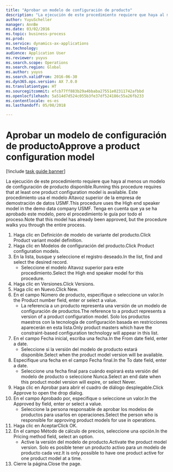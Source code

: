 ```yaml
--- 
title: "Aprobar un modelo de configuración de producto"
description: "La ejecución de este procedimiento requiere que haya al menos un modelo de configuración de producto disponible."
author: YuyuScheller
manager: AnnBe
ms.date: 03/02/2016
ms.topic: business-process
ms.prod: 
ms.service: dynamics-ax-applications
ms.technology: 
audience: Application User
ms.reviewer: yuyus
ms.search.scope: Operations
ms.search.region: Global
ms.author: yuyus
ms.search.validFrom: 2016-06-30
ms.dyn365.ops.version: AX 7.0.0
ms.translationtype: HT
ms.sourcegitcommit: efcb77ff883b29a4bbaba27551e02311742afbbd
ms.openlocfilehash: 5a514d7d524c055b3fe37df524186c55a26fb233
ms.contentlocale: es-es
ms.lasthandoff: 05/08/2018

---
```

# <a name="approve-a-product-configuration-model"></a><span data-ttu-id="71b84-103">Aprobar un modelo de configuración de producto</span><span class="sxs-lookup"><span data-stu-id="71b84-103">Approve a product configuration model</span></span>

[!include [task guide banner](../../includes/task-guide-banner.md)]

<span data-ttu-id="71b84-104">La ejecución de este procedimiento requiere que haya al menos un modelo de configuración de producto disponible.</span><span class="sxs-lookup"><span data-stu-id="71b84-104">Running this procedure requires that at least one product configuration model is available.</span></span> <span data-ttu-id="71b84-105">Este procedimiento usa el modelo Altavoz superior de la empresa de demostración de datos USMF.</span><span class="sxs-lookup"><span data-stu-id="71b84-105">This procedure uses the High end speaker model in the demo data company USMF.</span></span> <span data-ttu-id="71b84-106">Tenga en cuenta que ya se ha aprobado este modelo, pero el procedimiento le guía por todo el proceso.</span><span class="sxs-lookup"><span data-stu-id="71b84-106">Note that this model has already been approved, but the procedure walks you through the entire process.</span></span>

1. <span data-ttu-id="71b84-107">Haga clic en Definición de modelo de variante del producto.</span><span class="sxs-lookup"><span data-stu-id="71b84-107">Click Product variant model definition.</span></span>
2. <span data-ttu-id="71b84-108">Haga clic en Modelos de configuración del producto.</span><span class="sxs-lookup"><span data-stu-id="71b84-108">Click Product configuration models.</span></span>
3. <span data-ttu-id="71b84-109">En la lista, busque y seleccione el registro deseado.</span><span class="sxs-lookup"><span data-stu-id="71b84-109">In the list, find and select the desired record.</span></span>
    * <span data-ttu-id="71b84-110">Seleccione el modelo Altavoz superior para este procedimiento.</span><span class="sxs-lookup"><span data-stu-id="71b84-110">Select the High end speaker model for this procedure.</span></span>  
4. <span data-ttu-id="71b84-111">Haga clic en Versiones.</span><span class="sxs-lookup"><span data-stu-id="71b84-111">Click Versions.</span></span>
5. <span data-ttu-id="71b84-112">Haga clic en Nuevo.</span><span class="sxs-lookup"><span data-stu-id="71b84-112">Click New.</span></span>
6. <span data-ttu-id="71b84-113">En el campo Número de producto, especifique o seleccione un valor.</span><span class="sxs-lookup"><span data-stu-id="71b84-113">In the Product number field, enter or select a value.</span></span>
    * <span data-ttu-id="71b84-114">La referencia a un producto representa una versión de un modelo de configuración de productos.</span><span class="sxs-lookup"><span data-stu-id="71b84-114">The reference to a product represents a version of a product configuration model.</span></span> <span data-ttu-id="71b84-115">Solo los productos maestros con la tecnología de configuración basada en restricciones aparecerán en esta lista.</span><span class="sxs-lookup"><span data-stu-id="71b84-115">Only product masters which have the constraint-based configuration technology will appear in this list.</span></span>  
7. <span data-ttu-id="71b84-116">En el campo Fecha inicial, escriba una fecha.</span><span class="sxs-lookup"><span data-stu-id="71b84-116">In the From date field, enter a date.</span></span>
    * <span data-ttu-id="71b84-117">Seleccione si la versión del modelo de producto estará disponible.</span><span class="sxs-lookup"><span data-stu-id="71b84-117">Select when the product model version will be available.</span></span>  
8. <span data-ttu-id="71b84-118">Especifique una fecha en el campo Fecha final.</span><span class="sxs-lookup"><span data-stu-id="71b84-118">In the To date field, enter a date.</span></span>
    * <span data-ttu-id="71b84-119">Seleccione una fecha final para cuándo expirará esta versión del modelo de producto o seleccione Nunca.</span><span class="sxs-lookup"><span data-stu-id="71b84-119">Select an end date when this product model version will expire, or select Never.</span></span>  
9. <span data-ttu-id="71b84-120">Haga clic en Aprobar para abrir el cuadro de diálogo desplegable.</span><span class="sxs-lookup"><span data-stu-id="71b84-120">Click Approve to open the drop dialog.</span></span>
10. <span data-ttu-id="71b84-121">En el campo Aprobado por, especifique o seleccione un valor.</span><span class="sxs-lookup"><span data-stu-id="71b84-121">In the Approved by field, enter or select a value.</span></span>
    * <span data-ttu-id="71b84-122">Seleccione la persona responsable de aprobar los modelos de productos para usarlos en operaciones.</span><span class="sxs-lookup"><span data-stu-id="71b84-122">Select the person who is responsible for approving product models for use in operations.</span></span>  
11. <span data-ttu-id="71b84-123">Haga clic en Aceptar</span><span class="sxs-lookup"><span data-stu-id="71b84-123">Click OK.</span></span>
12. <span data-ttu-id="71b84-124">En el campo Método de cálculo de precios, seleccione una opción.</span><span class="sxs-lookup"><span data-stu-id="71b84-124">In the Pricing method field, select an option.</span></span>
    * <span data-ttu-id="71b84-125">Active la versión del modelo de producto.</span><span class="sxs-lookup"><span data-stu-id="71b84-125">Activate the product model version.</span></span> <span data-ttu-id="71b84-126">Solo es posible tener un producto activo para un modelo de producto cada vez.</span><span class="sxs-lookup"><span data-stu-id="71b84-126">It is only possible to have one product active for one product model at a time.</span></span>  
13. <span data-ttu-id="71b84-127">Cierre la página.</span><span class="sxs-lookup"><span data-stu-id="71b84-127">Close the page.</span></span>


